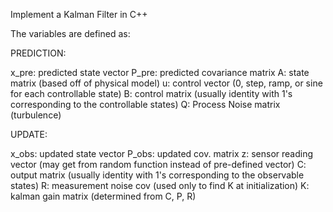 Implement a Kalman Filter in C++

The variables are defined as:

PREDICTION:

x_pre: predicted state vector
P_pre: predicted covariance matrix
A: state matrix (based off of physical model)
u: control vector (0, step, ramp, or sine for each controllable state)
B: control matrix (usually identity with 1's corresponding to the controllable states)
Q: Process Noise matrix (turbulence)

UPDATE:

x_obs: updated state vector
P_obs: updated cov. matrix
z:  sensor reading vector (may get from random function instead of pre-defined vector)
C: output matrix (usually identity with 1's corresponding to the observable states)
R: measurement noise cov (used only to find K at initialization)
K: kalman gain matrix (determined from C, P, R)


